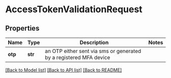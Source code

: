 # AccessTokenValidationRequest

## Properties
Name | Type | Description | Notes
------------ | ------------- | ------------- | -------------
**otp** | **str** | an OTP either sent via sms or generated by a registered MFA device | 

[[Back to Model list]](../README.md#documentation-for-models) [[Back to API list]](../README.md#documentation-for-api-endpoints) [[Back to README]](../README.md)


